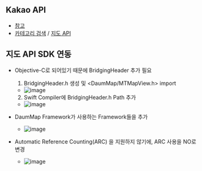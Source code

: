 ## Kakao API
- [참고](https://developers.kakao.com/docs/latest/ko/local/common)
- [카테고리 검색](https://developers.kakao.com/docs/latest/ko/local/dev-guide#search-by-category) / [지도 API](https://apis.map.kakao.com/ios/guide/)

## 지도 API SDK 연동
- Objective-C로 되어있기 때문에 BridgingHeader 추가 필요
  1. BridgingHeader.h 생성 및 <DaumMap/MTMapView.h> import

    - ![image](https://user-images.githubusercontent.com/46417892/163712003-bb1d671f-a53c-4155-ba46-1de10172c643.png)
  2. Swift Compiler에 BridgingHeader.h Path 추가
    
    - ![image](https://user-images.githubusercontent.com/46417892/163712218-cb3af915-3810-49cc-84ee-08f72023e6fc.png)
 
- DaumMap Framework가 사용하는 Framework들을 추가

  - ![image](https://user-images.githubusercontent.com/46417892/163711974-49f17ad2-ed15-42f1-bd8f-53c7374e2432.png)

- Automatic Reference Counting(ARC) 을 지원하지 않기에, ARC 사용을 NO로 변경

  - ![image](https://user-images.githubusercontent.com/46417892/163712098-fc0efe01-68a6-4755-b2af-d9497429283a.png)
